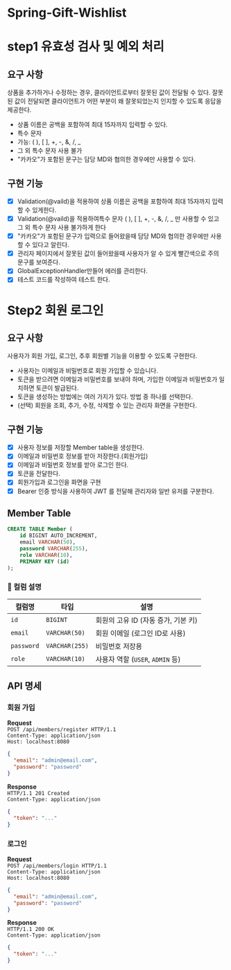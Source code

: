 # Spring-Gift-Wishlist

# step1 유효성 검사 및 예외 처리

## 요구 사항

상품을 추가하거나 수정하는 경우, 클라이언트로부터 잘못된 값이 전달될 수 있다. 잘못된 값이 전달되면 클라이언트가 어떤 부분이 왜 잘못되었는지 인지할 수 있도록 응답을 제공한다.

- 상품 이름은 공백을 포함하여 최대 15자까지 입력할 수 있다.
- 특수 문자
- 가능: ( ), [ ], +, -, &, /, \_
- 그 외 특수 문자 사용 불가
- "카카오"가 포함된 문구는 담당 MD와 협의한 경우에만 사용할 수 있다.

## 구현 기능

- [x] Validation(@vaild)을 적용하여 상품 이름은 공백을 포함하여 최대 15자까지 입력할 수 있게한다.
- [x] Validation(@vaild)을 적용하여특수 문자 ( ), [ ], +, -, &, /, \_ 만 사용할 수 있고 그 외 특수 문자 사용 불가하게 한다
- [x] "카카오"가 포함된 문구가 입력으로 들어왔을때 담당 MD와 협의한 경우에만 사용할 수 있다고 알린다.
- [x] 관리자 페이지에서 잘못된 값이 들어왔을때 사용자가 알 수 있게 빨간색으로 주의 문구를 보여준다.
- [x] GlobalExceptionHandler만들어 에러를 관리한다.
- [x] 테스트 코드를 작성하여 테스트 한다.

# Step2 회원 로그인

## 요구 사항

사용자가 회원 가입, 로그인, 추후 회원별 기능을 이용할 수 있도록 구현한다.

- 사용자는 이메일과 비밀번호로 회원 가입할 수 있습니다.
- 토큰을 받으려면 이메일과 비밀번호를 보내야 하며, 가입한 이메일과 비밀번호가 일치하면 토큰이 발급된다.
- 토큰을 생성하는 방법에는 여러 가지가 있다. 방법 중 하나를 선택한다.
- (선택) 회원을 조회, 추가, 수정, 삭제할 수 있는 관리자 화면을 구현한다.

## 구현 기능

- [x] 사용자 정보를 저장할 Member table을 생성한다.
- [x] 이메일과 비밀번호 정보를 받아 저장한다.(회원가입)
- [x] 이메일과 비밀번호 정보를 받아 로그인 한다.
- [x] 토큰을 전달한다.
- [x] 회원가입과 로그인을 화면을 구현
- [x] Bearer 인증 방식을 사용하여 JWT 를 전달해 관리자와 일반 유저를 구분한다.

## Member Table

```sql
CREATE TABLE Member (
    id BIGINT AUTO_INCREMENT,
    email VARCHAR(50),
    password VARCHAR(255),
    role VARCHAR(10),
    PRIMARY KEY (id)
);
```

### 📑 컬럼 설명

| 컬럼명     | 타입           | 설명                                |
| ---------- | -------------- | ----------------------------------- |
| `id`       | `BIGINT`       | 회원의 고유 ID (자동 증가, 기본 키) |
| `email`    | `VARCHAR(50)`  | 회원 이메일 (로그인 ID로 사용)      |
| `password` | `VARCHAR(255)` | 비밀번호 저장용                     |
| `role`     | `VARCHAR(10)`  | 사용자 역할 (`USER`, `ADMIN` 등)    |

## API 명세

### 회원 가입

**Request**<br>
`POST /api/members/register HTTP/1.1`<br>
`Content-Type: application/json`<br>
`Host: localhost:8080`

```json
{
  "email": "admin@email.com",
  "password": "password"
}
```

**Response**<br>
`HTTP/1.1 201 Created`<br>
`Content-Type: application/json`

```json
{
  "token": "..."
}
```

### 로그인

**Request**<br>
`POST /api/members/login HTTP/1.1`<br>
`Content-Type: application/json`<br>
`Host: localhost:8080`

```json
{
  "email": "admin@email.com",
  "password": "password"
}
```

**Response**<br>
`HTTP/1.1 200 OK`<br>
`Content-Type: application/json`<br>

```json
{
  "token": "..."
}
```
